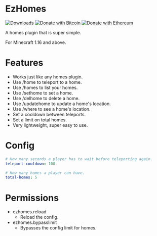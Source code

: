 # EzHomes
[![Downloads](https://img.shields.io/github/downloads/hyperdefined/EzHomes/total?logo=github)](https://github.com/hyperdefined/EzHomes/releases) [![Donate with Bitcoin](https://en.cryptobadges.io/badge/micro/1F29aNKQzci3ga5LDcHHawYzFPXvELTFoL)](https://en.cryptobadges.io/donate/1F29aNKQzci3ga5LDcHHawYzFPXvELTFoL) [![Donate with Ethereum](https://en.cryptobadges.io/badge/micro/0x0f58B66993a315dbCc102b4276298B5Ff8895F41)](https://en.cryptobadges.io/donate/0x0f58B66993a315dbCc102b4276298B5Ff8895F41)

A homes plugin that is super simple.

For Minecraft 1.16 and above.

# Features
- Works just like any homes plugin.
- Use /home <name> to teleport to a home.
- Use /homes to list your homes.
- Use /sethome <name> to set a home.
- Use /delhome <name> to delete a home.
- Use /updatehome <name> to update a home's location.
- Use /where <home> to see a home's location.
- Set a cooldown between teleports.
- Set a limit on total homes.
- Very lightweight, super easy to use.

# Config
```yaml
# How many seconds a player has to wait before teleporting again.
teleport-cooldown: 100

# How many homes a player can have.
total-homes: 5
```

# Permissions
- ezhomes.reload
    - Reload the config.
- ezhomes.bypasslimit
    - Bypasses the config limit for homes.

